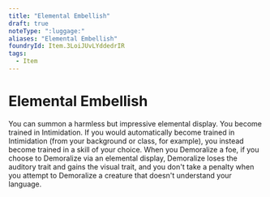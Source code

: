 ```yaml
---
title: "Elemental Embellish"
draft: true
noteType: ":luggage:"
aliases: "Elemental Embellish"
foundryId: Item.3LoiJUvLYddedrIR
tags:
  - Item
---
```


# Elemental Embellish

You can summon a harmless but impressive elemental display. You become trained in Intimidation. If you would automatically become trained in Intimidation (from your background or class, for example), you instead become trained in a skill of your choice. When you Demoralize a foe, if you choose to Demoralize via an elemental display, Demoralize loses the auditory trait and gains the visual trait, and you don't take a penalty when you attempt to Demoralize a creature that doesn't understand your language.
